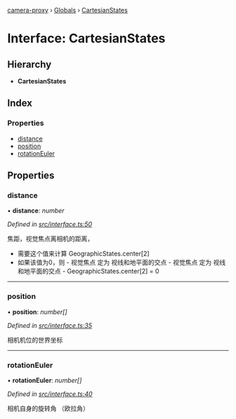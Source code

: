 [camera-proxy](../README.md) › [Globals](../globals.md) › [CartesianStates](cartesianstates.md)

# Interface: CartesianStates

## Hierarchy

* **CartesianStates**

## Index

### Properties

* [distance](cartesianstates.md#distance)
* [position](cartesianstates.md#position)
* [rotationEuler](cartesianstates.md#rotationeuler)

## Properties

###  distance

• **distance**: *number*

*Defined in [src/interface.ts:50](https://github.com/alibaba/camera-proxy/blob/b158ca3/src/interface.ts#L50)*

焦距，视觉焦点离相机的距离，
- 需要这个值来计算 GeographicStates.center[2]
- 如果该值为0，则
		- 视觉焦点 定为 视线和地平面的交点
		- 视觉焦点 定为 视线和地平面的交点
		- GeographicStates.center[2] = 0

___

###  position

• **position**: *number[]*

*Defined in [src/interface.ts:35](https://github.com/alibaba/camera-proxy/blob/b158ca3/src/interface.ts#L35)*

相机机位的世界坐标

___

###  rotationEuler

• **rotationEuler**: *number[]*

*Defined in [src/interface.ts:40](https://github.com/alibaba/camera-proxy/blob/b158ca3/src/interface.ts#L40)*

相机自身的旋转角 （欧拉角）
